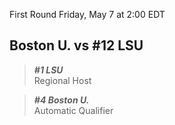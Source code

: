 First Round
Friday, May 7 at 2:00 EDT
## Boston U. vs #12 LSU

> ***#1 LSU***  
> Regional Host

> ***#4 Boston U.***  
> Automatic Qualifier